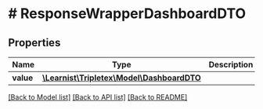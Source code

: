 # # ResponseWrapperDashboardDTO

## Properties

Name | Type | Description | Notes
------------ | ------------- | ------------- | -------------
**value** | [**\Learnist\Tripletex\Model\DashboardDTO**](DashboardDTO.md) |  | [optional]

[[Back to Model list]](../../README.md#models) [[Back to API list]](../../README.md#endpoints) [[Back to README]](../../README.md)
